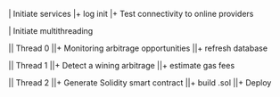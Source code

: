 | Initiate services
|+ log init
|+ Test connectivity to online providers

| Initiate multithreading

|| Thread 0
||+ Monitoring arbitrage opportunities
||+ refresh database

|| Thread 1
||+ Detect a wining arbitrage
||+ estimate gas fees

|| Thread 2
||+ Generate Solidity smart contract
||+ build .sol
||+ Deploy
